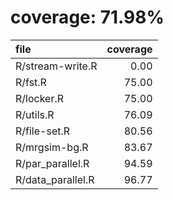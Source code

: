 # coverage: 71.98%

|file              | coverage|
|:-----------------|--------:|
|R/stream-write.R  |     0.00|
|R/fst.R           |    75.00|
|R/locker.R        |    75.00|
|R/utils.R         |    76.09|
|R/file-set.R      |    80.56|
|R/mrgsim-bg.R     |    83.67|
|R/par_parallel.R  |    94.59|
|R/data_parallel.R |    96.77|
